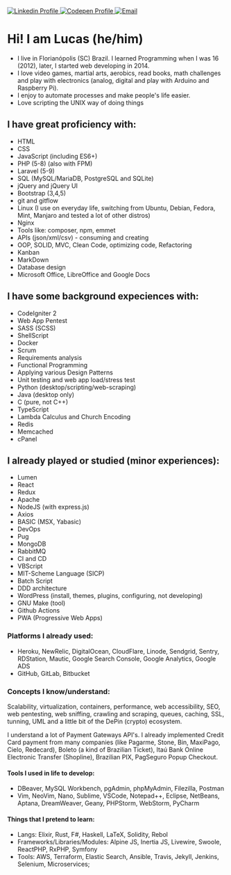 <!-- <div align="left">
    <a href="https://github.com/terremoth">
    <img height="180em" src="https://github-readme-stats.vercel.app/api?username=terremoth&show_icons=true&theme=radical&include_all_commits=true&count_private=true"/>
    <img height="180em" src="https://github-readme-stats.vercel.app/api/top-langs/?username=terremoth&count_private=true&layout=compact&langs_count=6&theme=radical"/>
</div>
-->
<div align="left"> 
    <a href="https://www.linkedin.com/in/dutr4/" target="_blank">
        <img alt="Linkedin Profile" title="Linkedin Profile" src="https://img.shields.io/badge/-LinkedIn-%230077B5?style=for-the-badge&logo=linkedin&logoColor=white" target="_blank">
    </a> 
    <a href="https://codepen.io/terremoth" target="_blank">
        <img alt="Codepen Profile" title="Codepen Profile" src="https://img.shields.io/badge/Codepen-000000?style=for-the-badge&logo=codepen&logoColor=white" target="_blank">
    </a> 
    <a href="mailto:dutra.astro@gmail.com">
        <img alt="Email" title="Email" src="https://img.shields.io/badge/-Gmail-%23333?style=for-the-badge&logo=gmail&logoColor=white" target="_blank">
    </a>
</div>

# Hi! I am Lucas (he/him)
- I live in Florianópolis (SC) Brazil. I learned Programming when I was 16 (2012), later, I started web developing in 2014.  
- I love video games, martial arts, aerobics, read books, math challenges and play with electronics (analog, digital and play with Arduino and Raspberry Pi).  
- I enjoy to automate processes and make people's life easier.
- Love scripting the UNIX way of doing things

## I have great proficiency with:
- HTML
- CSS
- JavaScript (including ES6+)
- PHP (5-8) (also with FPM)
- Laravel (5-9)
- SQL (MySQL/MariaDB, PostgreSQL and SQLite)
- jQuery and jQuery UI
- Bootstrap (3,4,5)
- git and gitflow
- Linux (I use on everyday life, switching from Ubuntu, Debian, Fedora, Mint, Manjaro and tested a lot of other distros)
- Nginx
- Tools like: composer, npm, emmet
- APIs (json/xml/csv) - consuming and creating
- OOP, SOLID, MVC, Clean Code, optimizing code, Refactoring
- Kanban
- MarkDown
- Database design
- Microsoft Office, LibreOffice and Google Docs

## I have some background expeciences with:
- CodeIgniter 2
- Web App Pentest
- SASS (SCSS)
- ShellScript
- Docker
- Scrum
- Requirements analysis
- Functional Programming
- Applying various Design Patterns
- Unit testing and web app load/stress test
- Python (desktop/scripting/web-scraping)
- Java (desktop only)
- C (pure, not C++)
- TypeScript
- Lambda Calculus and Church Encoding
- Redis
- Memcached
- cPanel

## I already played or studied (minor experiences):
- Lumen
- React
- Redux
- Apache
- NodeJS (with express.js)
- Axios
- BASIC (MSX, Yabasic) 
- DevOps
- Pug
- MongoDB
- RabbitMQ
- CI and CD
- VBScript
- MIT-Scheme Language (SICP)
- Batch Script
- DDD architecture
- WordPress (install, themes, plugins, configuring, not developing)
- GNU Make (tool)
- Github Actions
- PWA (Progressive Web Apps)

### Platforms I already used:
- Heroku, NewRelic, DigitalOcean, CloudFlare, Linode, Sendgrid, Sentry, RDStation, Mautic, Google Search Console, Google Analytics, Google ADS
- GitHub, GitLab, Bitbucket

### Concepts I know/understand:
Scalability, virtualization, containers, performance, web accessibility, SEO, web pentesting, web sniffing, crawling and scraping, queues, caching, SSL, tunning, UML and a little bit of the DePin (crypto) ecosystem.  

I understand a lot of Payment Gateways API's. I already implemented Credit Card payment from many companies (like Pagarme, Stone, Bin, MaxiPago, Cielo, Redecard), Boleto (a kind of Brazilian Ticket), Itaú Bank Online Electronic Transfer (Shopline), Brazilian PIX, PagSeguro Popup Checkout.

#### Tools I used in life to develop:
- DBeaver, MySQL Workbench, pgAdmin, phpMyAdmin, Filezilla, Postman
- Vim, NeoVim, Nano, Sublime, VSCode, Notepad++, Eclipse, NetBeans, Aptana, DreamWeaver, Geany, PHPStorm, WebStorm, PyCharm

#### Things that I pretend to learn:
- Langs: Elixir, Rust, F#, Haskell, LaTeX, Solidity, Rebol
- Frameworks/Libraries/Modules: Alpine JS, Inertia JS, Livewire, Swoole, ReactPHP, RxPHP, Symfony
- Tools: AWS, Terraform, Elastic Search, Ansible, Travis, Jekyll, Jenkins, Selenium, Microservices;
